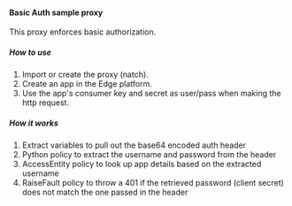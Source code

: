 #### Basic Auth sample proxy
This proxy enforces basic authorization.

##### How to use
1. Import or create the proxy (natch).
2. Create an app in the Edge platform.
3. Use the app's consumer key and secret as user/pass when making the http request.

##### How it works

1. Extract variables to pull out the base64 encoded auth header
2. Python policy to extract the username and password from the header
3. AccessEntity policy to look up app details based on the extracted username
4. RaiseFault policy to throw a 401 if the retrieved password (client secret) does not match the one passed in the header
